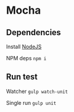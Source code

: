 # Mocha

## Dependencies

Install [NodeJS](http://nodejs.org/download)

NPM deps `npm i`

## Run test

Watcher `gulp watch-unit`

Single run `gulp unit`